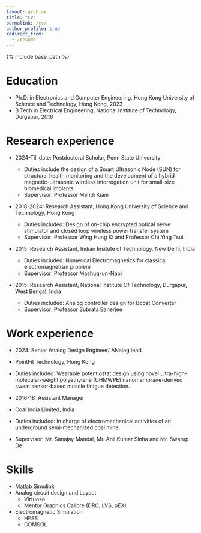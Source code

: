 ```yaml
---
layout: archive
title: "CV"
permalink: /cv/
author_profile: true
redirect_from:
  - /resume
---
```


{% include base_path %}

Education
======
* Ph.D. in Electronics and Computer Engineering, Hong Kong University of Science and Technology, Hong Kong, 2023
* B.Tech in Electrical Engineering, National Institute of Technology, Durgapur, 2016

Research experience
======
* 2024-Till date: Postdoctoral Scholar, Penn State University
  * Duties include the design of a Smart Ultrasonic Node (SUN) for structural health monitoring and the development of a hybrid magnetic-ultrasonic wireless interrogation unit for small-size biomedical implants.
  * Supervisor: Professor Mehdi Kiani 
  
* 2018-2024: Research Assistant, Hong Kong University of Science and Technology, Hong Kong
  * Duties included: Design of on-chip encrypted optical nerve stimulator and closed loop wireless power transfer system 
  * Supervisor: Professor Wing Hung Ki and Professor Chi Ying Tsui

* 2015: Research Assistant, Indian Insitute of Technology, New Delhi, India
  * Duties included: Numerical Electromagnetics for classical electromagnetism problem
  * Supervisor: Professor Mashuq-un-Nabi
 
* 2015: Research Assistant, National Institute Of Technology, Durgapur, West Bengal, India 
  * Duties included: Analog controller design for Boost Converter 
  * Supervisor: Professor Subrata Banerjee

Work experience
======
*  2023: Senior Analog Design Engineer/ ANalog lead 
  * PointFit Technology, Hong Kong 
  * Duties included: Wearable potentiostat design using novel ultra-high-molecular-weight polyethylene (UHMWPE) nanomembrane-derived sweat sensor-based muscle fatigue detection.

    
*  2016-18: Assistant Manager
  * Coal India Limited, India
  * Duties included: In charge of electromechanical activities of an underground semi-mechanized coal mine.
  * Supervisor: Mr. Sanajay Mandal, Mr. Anil Kumar Sinha and Mr. Swarup De

Skills
======
* Matlab Simulink
* Analog circuit design and Layout 
  * Virtuoso
  * Mentor Graphics Calibre (DRC, LVS, pEX)
* Electromagnetic Simulation 
  * HFSS
  * COMSOL
